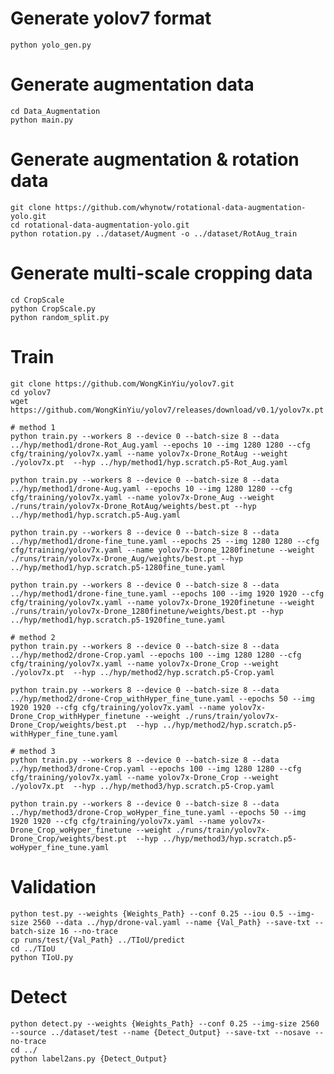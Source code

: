 # Generate yolov7 format
    python yolo_gen.py

# Generate augmentation data
    cd Data_Augmentation
    python main.py

# Generate augmentation & rotation data
    git clone https://github.com/whynotw/rotational-data-augmentation-yolo.git
    cd rotational-data-augmentation-yolo.git
    python rotation.py ../dataset/Augment -o ../dataset/RotAug_train

# Generate multi-scale cropping data
    cd CropScale
    python CropScale.py
    python random_split.py
    
# Train
    git clone https://github.com/WongKinYiu/yolov7.git
    cd yolov7
    wget https://github.com/WongKinYiu/yolov7/releases/download/v0.1/yolov7x.pt
    
    # method 1
    python train.py --workers 8 --device 0 --batch-size 8 --data ../hyp/method1/drone-Rot_Aug.yaml --epochs 10 --img 1280 1280 --cfg cfg/training/yolov7x.yaml --name yolov7x-Drone_RotAug --weight ./yolov7x.pt  --hyp ../hyp/method1/hyp.scratch.p5-Rot_Aug.yaml

    python train.py --workers 8 --device 0 --batch-size 8 --data ../hyp/method1/drone-Aug.yaml --epochs 10 --img 1280 1280 --cfg cfg/training/yolov7x.yaml --name yolov7x-Drone_Aug --weight ./runs/train/yolov7x-Drone_RotAug/weights/best.pt --hyp ../hyp/method1/hyp.scratch.p5-Aug.yaml

    python train.py --workers 8 --device 0 --batch-size 8 --data ../hyp/method1/drone-fine_tune.yaml --epochs 25 --img 1280 1280 --cfg cfg/training/yolov7x.yaml --name yolov7x-Drone_1280finetune --weight ./runs/train/yolov7x-Drone_Aug/weights/best.pt --hyp ../hyp/method1/hyp.scratch.p5-1280fine_tune.yaml

    python train.py --workers 8 --device 0 --batch-size 8 --data ../hyp/method1/drone-fine_tune.yaml --epochs 100 --img 1920 1920 --cfg cfg/training/yolov7x.yaml --name yolov7x-Drone_1920finetune --weight ./runs/train/yolov7x-Drone_1280finetune/weights/best.pt --hyp ../hyp/method1/hyp.scratch.p5-1920fine_tune.yaml
    
    # method 2
    python train.py --workers 8 --device 0 --batch-size 8 --data ../hyp/method2/drone-Crop.yaml --epochs 100 --img 1280 1280 --cfg cfg/training/yolov7x.yaml --name yolov7x-Drone_Crop --weight ./yolov7x.pt  --hyp ../hyp/method2/hyp.scratch.p5-Crop.yaml

    python train.py --workers 8 --device 0 --batch-size 8 --data ../hyp/method2/drone-Crop_withHyper_fine_tune.yaml --epochs 50 --img 1920 1920 --cfg cfg/training/yolov7x.yaml --name yolov7x-Drone_Crop_withHyper_finetune --weight ./runs/train/yolov7x-Drone_Crop/weights/best.pt  --hyp ../hyp/method2/hyp.scratch.p5-withHyper_fine_tune.yaml

    # method 3
    python train.py --workers 8 --device 0 --batch-size 8 --data ../hyp/method3/drone-Crop.yaml --epochs 100 --img 1280 1280 --cfg cfg/training/yolov7x.yaml --name yolov7x-Drone_Crop --weight ./yolov7x.pt  --hyp ../hyp/method3/hyp.scratch.p5-Crop.yaml

    python train.py --workers 8 --device 0 --batch-size 8 --data ../hyp/method3/drone-Crop_woHyper_fine_tune.yaml --epochs 50 --img 1920 1920 --cfg cfg/training/yolov7x.yaml --name yolov7x-Drone_Crop_woHyper_finetune --weight ./runs/train/yolov7x-Drone_Crop/weights/best.pt  --hyp ../hyp/method3/hyp.scratch.p5-woHyper_fine_tune.yaml

# Validation
    python test.py --weights {Weights_Path} --conf 0.25 --iou 0.5 --img-size 2560 --data ../hyp/drone-val.yaml --name {Val_Path} --save-txt --batch-size 16 --no-trace
    cp runs/test/{Val_Path} ../TIoU/predict
    cd ../TIoU
    python TIoU.py

# Detect
    python detect.py --weights {Weights_Path} --conf 0.25 --img-size 2560 --source ../dataset/test --name {Detect_Output} --save-txt --nosave --no-trace
    cd ../
    python label2ans.py {Detect_Output}